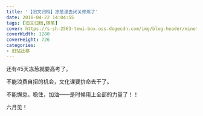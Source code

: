 ```yaml
---
title: '【旧文归档】冻葱滚去闭关修炼了'
date: 2018-04-22 14:04:55
tags: [旧文归档,随笔]
cover: https://s-sh-2563-tewi-box.oss.dogecdn.com/img/blog-header/minoto-paint.jpg
coverWidth: 1280
coverHeight: 726
categories:
- 旧站迁移
---
```


还有45天冻葱就要高考了。

<!-- more -->

不能浪费自招的机会，文化课要拚命去干了。

不能懈怠。稳住，加油——是时候用上全部的力量了！！

六月见！